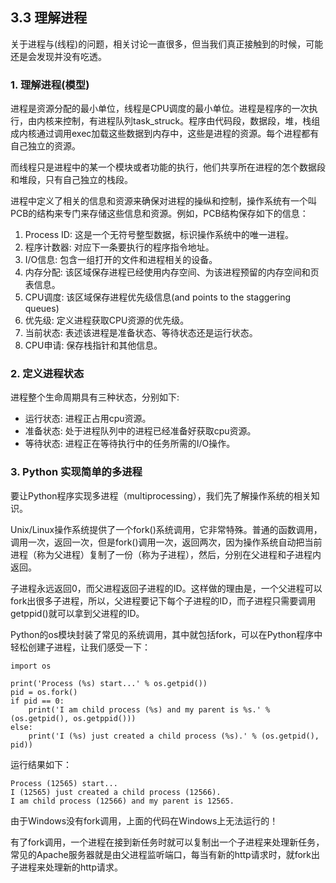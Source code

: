 ## 3.3 理解进程

关于进程与(线程)的问题，相关讨论一直很多，但当我们真正接触到的时候，可能还是会发现并没有吃透。

### 1. 理解进程(模型)
进程是资源分配的最小单位，线程是CPU调度的最小单位。进程是程序的一次执行，由内核来控制，有进程队列task_struck。程序由代码段，数据段，堆，栈组成内核通过调用exec加载这些数据到内存中，这些是进程的资源。每个进程都有自己独立的资源。

而线程只是进程中的某一个模块或者功能的执行，他们共享所在进程的怎个数据段和堆段，只有自己独立的栈段。

进程中定义了相关的信息和资源来确保对进程的操纵和控制，操作系统有一个叫PCB的结构来专门来存储这些信息和资源。例如，PCB结构保存如下的信息：

1. Process ID: 这是一个无符号整型数据，标识操作系统中的唯一进程。    
2. 程序计数器: 对应下一条要执行的程序指令地址。    
3. I/O信息: 包含一组打开的文件和进程相关的设备。    
4. 内存分配: 该区域保存进程已经使用内存空间、为该进程预留的内存空间和页表信息。    
5. CPU调度: 该区域保存进程优先级信息(and points to the staggering queues)
6. 优先级: 定义进程获取CPU资源的优先级。    
7. 当前状态: 表述该进程是准备状态、等待状态还是运行状态。   
8. CPU申请: 保存栈指针和其他信息。    

### 2. 定义进程状态
进程整个生命周期具有三种状态，分别如下:   

*    运行状态: 进程正占用cpu资源。    
*    准备状态: 处于进程队列中的进程已经准备好获取cpu资源。   
*    等待状态: 进程正在等待执行中的任务所需的I/O操作。   

### 3. Python 实现简单的多进程
要让Python程序实现多进程（multiprocessing），我们先了解操作系统的相关知识。

Unix/Linux操作系统提供了一个fork()系统调用，它非常特殊。普通的函数调用，调用一次，返回一次，但是fork()调用一次，返回两次，因为操作系统自动把当前进程（称为父进程）复制了一份（称为子进程），然后，分别在父进程和子进程内返回。

子进程永远返回0，而父进程返回子进程的ID。这样做的理由是，一个父进程可以fork出很多子进程，所以，父进程要记下每个子进程的ID，而子进程只需要调用getppid()就可以拿到父进程的ID。

Python的os模块封装了常见的系统调用，其中就包括fork，可以在Python程序中轻松创建子进程，让我们感受一下：

```
import os

print('Process (%s) start...' % os.getpid())
pid = os.fork()
if pid == 0:
    print('I am child process (%s) and my parent is %s.' % (os.getpid(), os.getppid()))
else:
    print('I (%s) just created a child process (%s).' % (os.getpid(), pid))
```

运行结果如下：
```
Process (12565) start...
I (12565) just created a child process (12566).
I am child process (12566) and my parent is 12565.
```

由于Windows没有fork调用，上面的代码在Windows上无法运行的！

有了fork调用，一个进程在接到新任务时就可以复制出一个子进程来处理新任务，常见的Apache服务器就是由父进程监听端口，每当有新的http请求时，就fork出子进程来处理新的http请求。